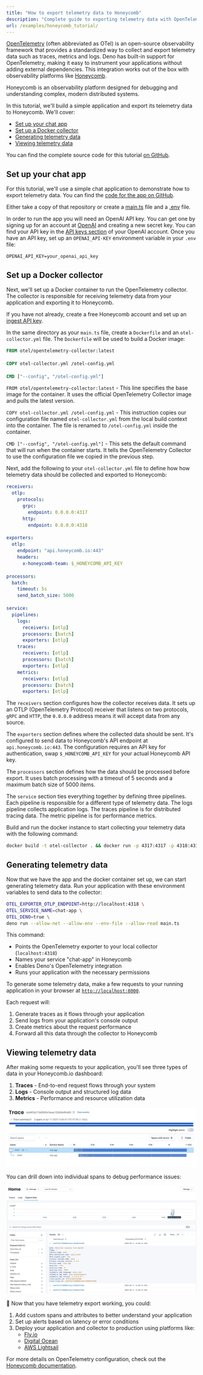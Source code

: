 ```yaml
---
title: "How to export telemetry data to Honeycomb"
description: "Complete guide to exporting telemetry data with OpenTelemetry and Honeycomb.io. Learn how to configure collectors, visualize traces, and monitor application performance."
url: /examples/honeycomb_tutorial/
---
```


[OpenTelemetry](https://opentelemetry.io/) (often abbreviated as OTel) is an
open-source observability framework that provides a standardized way to collect
and export telemetry data such as traces, metrics and logs. Deno has built-in
support for OpenTelemetry, making it easy to instrument your applications
without adding external dependencies. This integration works out of the box with
observability platforms like [Honeycomb](https://honeycomb.io).

Honeycomb is an observability platform designed for debugging and understanding
complex, modern distributed systems.

In this tutorial, we'll build a simple application and export its telemetry data
to Honeycomb. We'll cover:

- [Set up your chat app](#set-up-your-chat-app)
- [Set up a Docker collector](#set-up-a-docker-collector)
- [Generating telemetry data](#generating-telemetry-data)
- [Viewing telemetry data](#viewing-telemetry-data)

You can find the complete source code for this tutorial
[on GitHub](https://github.com/denoland/examples/tree/main/with-honeycomb).

## Set up your chat app

For this tutorial, we'll use a simple chat application to demonstrate how to
export telemetry data. You can find the
[code for the app on GitHub](https://github.com/denoland/examples/tree/main/with-honeycomb).

Either take a copy of that repository or create a
[main.ts](https://github.com/denoland/examples/blob/main/with-honeycomb/main.ts)
file and a
[.env](https://github.com/denoland/examples/blob/main/with-honeycomb/.env.example)
file.

In order to run the app you will need an OpenAI API key. You can get one by
signing up for an account at [OpenAI](https://platform.openai.com/signup) and
creating a new secret key. You can find your API key in the
[API keys section](https://platform.openai.com/account/api-keys) of your OpenAI
account. Once you have an API key, set up an `OPENAI_API-KEY` environment
variable in your `.env` file:

```env title=".env"
OPENAI_API_KEY=your_openai_api_key
```

## Set up a Docker collector

Next, we'll set up a Docker container to run the OpenTelemetry collector. The
collector is responsible for receiving telemetry data from your application and
exporting it to Honeycomb.

If you have not already, create a free Honeycomb account and set up an
[ingest API key](https://docs.honeycomb.io/configure/environments/manage-api-keys/).

In the same directory as your `main.ts` file, create a `Dockerfile` and an
`otel-collector.yml` file. The `Dockerfile` will be used to build a Docker
image:

```dockerfile title="Dockerfile"
FROM otel/opentelemetry-collector:latest

COPY otel-collector.yml /otel-config.yml

CMD ["--config", "/otel-config.yml"]
```

`FROM otel/opentelemetry-collector:latest` - This line specifies the base image
for the container. It uses the official OpenTelemetry Collector image and pulls
the latest version.

`COPY otel-collector.yml /otel-config.yml` - This instruction copies our
configuration file named `otel-collector.yml` from the local build context into
the container. The file is renamed to `/otel-config.yml` inside the container.

`CMD ["--config", "/otel-config.yml"]` - This sets the default command that will
run when the container starts. It tells the OpenTelemetry Collector to use the
configuration file we copied in the previous step.

Next, add the following to your `otel-collector.yml` file to define how how
telemetry data should be collected and exported to Honeycomb:

```yml title="otel-collector.yml"
receivers:
  otlp:
    protocols:
      grpc:
        endpoint: 0.0.0.0:4317
      http:
        endpoint: 0.0.0.0:4318

exporters:
  otlp:
    endpoint: "api.honeycomb.io:443"
    headers:
      x-honeycomb-team: $_HONEYCOMB_API_KEY

processors:
  batch:
    timeout: 5s
    send_batch_size: 5000

service:
  pipelines:
    logs:
      receivers: [otlp]
      processors: [batch]
      exporters: [otlp]
    traces:
      receivers: [otlp]
      processors: [batch]
      exporters: [otlp]
    metrics:
      receivers: [otlp]
      processors: [batch]
      exporters: [otlp]
```

The `receivers` section configures how the collector receives data. It sets up
an OTLP (OpenTelemetry Protocol) receiver that listens on two protocols, `gRPC`
and `HTTP`, the `0.0.0.0` address means it will accept data from any source.

The `exporters` section defines where the collected data should be sent. It's
configured to send data to Honeycomb's API endpoint at `api.honeycomb.io:443`.
The configuration requires an API key for authentication, swap
`$_HONEYCOMB_API_KEY` for your actual Honeycomb API key.

The `processors` section defines how the data should be processed before export.
It uses batch processing with a timeout of 5 seconds and a maximum batch size of
5000 items.

The `service` section ties everything together by defining three pipelines. Each
pipeline is responsible for a different type of telemetry data. The logs
pipeline collects application logs. The traces pipeline is for distributed
tracing data. The metric pipeline is for performance metrics.

Build and run the docker instance to start collecting your telemetry data with
the following command:

```sh
docker build -t otel-collector . && docker run -p 4317:4317 -p 4318:4318 otel-collector
```

## Generating telemetry data

Now that we have the app and the docker container set up, we can start
generating telemetry data. Run your application with these environment variables
to send data to the collector:

```sh
OTEL_EXPORTER_OTLP_ENDPOINT=http://localhost:4318 \
OTEL_SERVICE_NAME=chat-app \
OTEL_DENO=true \
deno run --allow-net --allow-env --env-file --allow-read main.ts
```

This command:

- Points the OpenTelemetry exporter to your local collector (`localhost:4318`)
- Names your service "chat-app" in Honeycomb
- Enables Deno's OpenTelemetry integration
- Runs your application with the necessary permissions

To generate some telemetry data, make a few requests to your running application
in your browser at [`http://localhost:8000`](http://localhost:8000).

Each request will:

1. Generate traces as it flows through your application
2. Send logs from your application's console output
3. Create metrics about the request performance
4. Forward all this data through the collector to Honeycomb

## Viewing telemetry data

After making some requests to your application, you'll see three types of data
in your Honeycomb.io dashboard:

1. **Traces** - End-to-end request flows through your system
2. **Logs** - Console output and structured log data
3. **Metrics** - Performance and resource utilization data

![Viewing traces in Honeycomb](./images/how-to/honeycomb/honeycomb-3.webp)

You can drill down into individual spans to debug performance issues:

![Viewing expanded traces in Honeycomb](./images/how-to/honeycomb/honeycomb-4.webp)

🦕 Now that you have telemetry export working, you could:

1. Add custom spans and attributes to better understand your application
2. Set up alerts based on latency or error conditions
3. Deploy your application and collector to production using platforms like:
   - [Fly.io](https://docs.deno.com/examples/deploying_deno_with_docker/)
   - [Digital Ocean](https://docs.deno.com/examples/digital_ocean_tutorial/)
   - [AWS Lightsail](https://docs.deno.com/examples/aws_lightsail_tutorial/)

For more details on OpenTelemetry configuration, check out the
[Honeycomb documentation](https://docs.honeycomb.io/send-data/opentelemetry/collector/).
